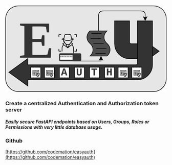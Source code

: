 ![](./images/logo_t.png)
<br>

<h3>Create a centralized Authentication and Authorization token server </h3>

<h5>Easily secure FastAPI endpoints based on Users, Groups, Roles or Permissions with very little database usage. </h5>

### Github
[https://github.com/codemation/easyauth](https://github.com/codemation/easyauth)

##




